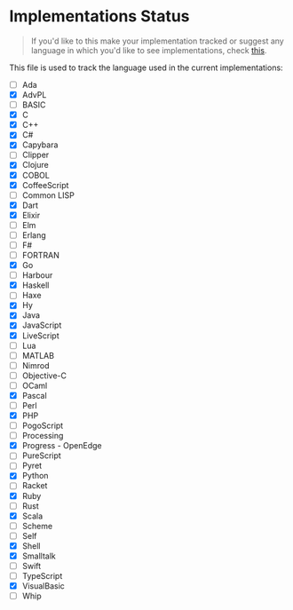 # Implementations Status

> If you'd like to this make your implementation tracked or suggest
any language in which you'd like to see implementations, check [this](CONTRIBUTING.md).

This file is used to track the language used in the current implementations:

- [ ] Ada
- [x] AdvPL
- [ ] BASIC
- [x] C
- [x] C++
- [x] C#
- [x] Capybara
- [ ] Clipper
- [x] Clojure
- [x] COBOL
- [x] CoffeeScript
- [ ] Common LISP
- [x] Dart
- [x] Elixir
- [ ] Elm
- [ ] Erlang
- [ ] F#
- [ ] FORTRAN
- [x] Go
- [ ] Harbour
- [x] Haskell
- [ ] Haxe
- [x] Hy
- [x] Java
- [x] JavaScript
- [x] LiveScript
- [ ] Lua
- [ ] MATLAB
- [ ] Nimrod
- [ ] Objective-C
- [ ] OCaml
- [x] Pascal
- [ ] Perl
- [x] PHP
- [ ] PogoScript
- [ ] Processing
- [x] Progress - OpenEdge
- [ ] PureScript
- [ ] Pyret
- [x] Python
- [ ] Racket
- [x] Ruby
- [ ] Rust
- [x] Scala
- [ ] Scheme
- [ ] Self
- [x] Shell
- [x] Smalltalk
- [ ] Swift
- [ ] TypeScript
- [x] VisualBasic
- [ ] Whip
